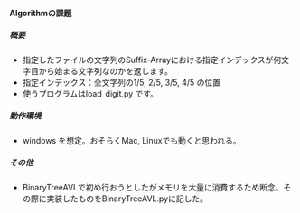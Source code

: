 #### Algorithmの課題

##### 概要
- 指定したファイルの文字列のSuffix-Arrayにおける指定インデックスが何文字目から始まる文字列なのかを返します。
- 指定インデックス：全文字列の1/5, 2/5, 3/5, 4/5 の位置
- 使うプログラムはload_digit.py です。

##### 動作環境
- windows を想定。おそらくMac, Linuxでも動くと思われる。

##### その他
- BinaryTreeAVLで初め行おうとしたがメモリを大量に消費するため断念。その際に実装したものをBinaryTreeAVL.pyに記した。